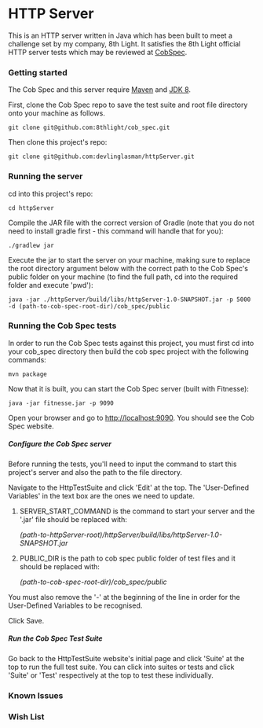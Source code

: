 # HTTP Server

This is an HTTP server written in Java which has been built to meet a challenge set by my company, 
8th Light. It satisfies the 8th Light official HTTP server tests which may be reviewed 
at [CobSpec](https://github.com/8thlight/cob_spec).


### Getting started

The Cob Spec and this server require [Maven](https://maven.apache.org/install.html) and 
[JDK 8](https://docs.oracle.com/javase/8/docs/technotes/guides/install/install_overview.html).

First, clone the Cob Spec repo to save the test suite and root file directory onto your machine 
as follows.

    git clone git@github.com:8thlight/cob_spec.git 

Then clone this project's repo:

    git clone git@github.com:devlinglasman/httpServer.git

### Running the server

cd into this project's repo:

    cd httpServer

Compile the JAR file with the correct version of Gradle (note that you do not need to install 
gradle first - this command will handle that for you):

    ./gradlew jar

Execute the jar to start the server on your machine, making sure to replace the root 
directory argument below with the correct path to the Cob Spec's public folder on 
your machine (to find the full path, cd into the required folder and execute 'pwd'):

    java -jar ./httpServer/build/libs/httpServer-1.0-SNAPSHOT.jar -p 5000 -d (path-to-cob-spec-root-dir)/cob_spec/public
    
### Running the Cob Spec tests

In order to run the Cob Spec tests against this project, you must first cd into your cob_spec directory
then build the cob spec project with the following commands:

    mvn package

Now that it is built, you can start the Cob Spec server (built with Fitnesse):

    java -jar fitnesse.jar -p 9090

Open your browser and go to [http://localhost:9090](http://localhost:9090/). 
You should see the Cob Spec website.

##### Configure the Cob Spec server

Before running the tests, you'll need to input the command to start this project's server and also the 
path to the file directory.

Navigate to the HttpTestSuite and click 'Edit' at the top. The 'User-Defined Variables' in the text
box are the ones we need to update.

1. SERVER_START_COMMAND is the command to start your server and the '.jar' file should be replaced with:

      *(path-to-httpServer-root)/httpServer/build/libs/httpServer-1.0-SNAPSHOT.jar*

2. PUBLIC_DIR is the path to cob spec public folder of test files and it should be replaced with:

    *(path-to-cob-spec-root-dir)/cob_spec/public*

You must also remove the '-' at the beginning of the line in order for the User-Defined Variables 
to be recognised.

Click Save.

##### Run the Cob Spec Test Suite

Go back to the HttpTestSuite website's initial page and click 'Suite' at the top to run the full 
test suite. You can click into suites or tests and click 'Suite' or 'Test' respectively at the top to 
test these individually.

### Known Issues


### Wish List




